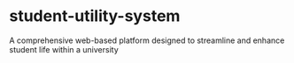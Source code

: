 # student-utility-system
A comprehensive web-based platform designed to streamline and enhance student life within a university
